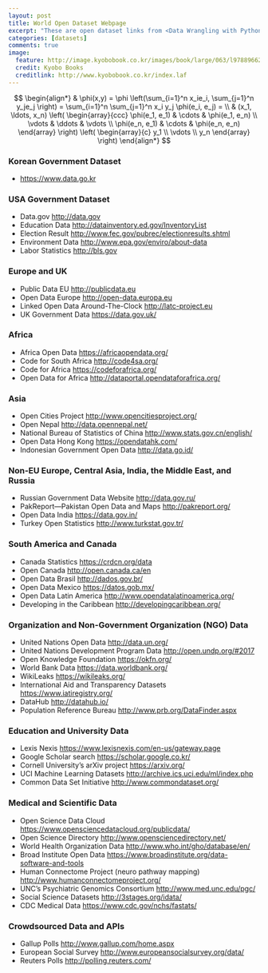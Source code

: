 ```yaml
---
layout: post
title: World Open Dataset Webpage
excerpt: "These are open dataset links from <Data Wrangling with Python>"
categories: [datasets]
comments: true
image:
  feature: http://image.kyobobook.co.kr/images/book/large/063/l9788966264063.jpg
  credit: Kyobo Books
  creditlink: http://www.kyobobook.co.kr/index.laf
---
```

  
$$
\begin{align*}
  & \phi(x,y) = \phi \left(\sum_{i=1}^n x_ie_i, \sum_{j=1}^n y_je_j \right)
  = \sum_{i=1}^n \sum_{j=1}^n x_i y_j \phi(e_i, e_j) = \\
  & (x_1, \ldots, x_n) \left( \begin{array}{ccc}
      \phi(e_1, e_1) & \cdots & \phi(e_1, e_n) \\
      \vdots & \ddots & \vdots \\
      \phi(e_n, e_1) & \cdots & \phi(e_n, e_n)
    \end{array} \right)
  \left( \begin{array}{c}
      y_1 \\
      \vdots \\
      y_n
    \end{array} \right)
\end{align*}
$$

### Korean Government Dataset

* https://www.data.go.kr


### USA Government Dataset

* Data.gov http://data.gov
* Education Data http://datainventory.ed.gov/InventoryList
* Election Result http://www.fec.gov/pubrec/electionresults.shtml
* Environment Data http://www.epa.gov/enviro/about-data
* Labor Statistics http://bls.gov


### Europe and UK

* Public Data EU http://publicdata.eu
* Open Data Europe http://open-data.europa.eu
* Linked Open Data Around-The-Clock http://latc-project.eu
* UK Government Data https://data.gov.uk/


### Africa

* Africa Open Data https://africaopendata.org/
* Code for South Africa http://code4sa.org/
* Code for Africa https://codeforafrica.org/
* Open Data for Africa http://dataportal.opendataforafrica.org/


### Asia

* Open Cities Project http://www.opencitiesproject.org/
* Open Nepal http://data.opennepal.net/
* National Bureau of Statistics of China http://www.stats.gov.cn/english/
* Open Data Hong Kong https://opendatahk.com/
* Indonesian Government Open Data http://data.go.id/


### Non-EU Europe, Central Asia, India, the Middle East, and Russia

* Russian Government Data Website http://data.gov.ru/
* PakReport—Pakistan Open Data and Maps http://pakreport.org/
* Open Data India https://data.gov.in/
* Turkey Open Statistics http://www.turkstat.gov.tr/


### South America and Canada

* Canada Statistics https://crdcn.org/data
* Open Canada http://open.canada.ca/en
* Open Data Brasil http://dados.gov.br/
* Open Data Mexico https://datos.gob.mx/
* Open Data Latin America http://www.opendatalatinoamerica.org/
* Developing in the Caribbean http://developingcaribbean.org/


### Organization and Non-Government Organization (NGO) Data

* United Nations Open Data http://data.un.org/
* United Nations Development Program Data http://open.undp.org/#2017
* Open Knowledge Foundation https://okfn.org/
* World Bank Data https://data.worldbank.org/
* WikiLeaks https://wikileaks.org/
* International Aid and Transparency Datasets https://www.iatiregistry.org/
* DataHub http://datahub.io/
* Population Reference Bureau http://www.prb.org/DataFinder.aspx


### Education and University Data

* Lexis Nexis https://www.lexisnexis.com/en-us/gateway.page
* Google Scholar search https://scholar.google.co.kr/
* Cornell University’s arXiv project https://arxiv.org/
* UCI Machine Learning Datasets http://archive.ics.uci.edu/ml/index.php
* Common Data Set Initiative http://www.commondataset.org/


### Medical and Scientific Data

* Open Science Data Cloud https://www.opensciencedatacloud.org/publicdata/
* Open Science Directory http://www.opensciencedirectory.net/
* World Health Organization Data http://www.who.int/gho/database/en/
* Broad Institute Open Data https://www.broadinstitute.org/data-software-and-tools
* Human Connectome Project (neuro pathway mapping) http://www.humanconnectomeproject.org/
* UNC’s Psychiatric Genomics Consortium http://www.med.unc.edu/pgc/
* Social Science Datasets http://3stages.org/idata/
* CDC Medical Data https://www.cdc.gov/nchs/fastats/


### Crowdsourced Data and APIs

* Gallup Polls http://www.gallup.com/home.aspx
* European Social Survey http://www.europeansocialsurvey.org/data/
* Reuters Polls http://polling.reuters.com/
